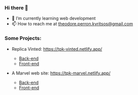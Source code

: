 ### Hi there 👋

- 🌱 I’m currently learning web development
- 📫 How to reach me at theodore.perron.kyritsos@gmail.com


### Some Projects:

- Replica Vinted: https://tpk-vinted.netlify.app/
  - [Back-end](https://github.com/theodorepk/vinted-back)
  - [Front-end](https://github.com/theodorepk/vinted-front)

- A Marvel web site: https://tpk-marvel.netlify.app/
  -  [Back-end](https://github.com/theodorepk/marvel_back-end)
  -  [Front-end](https://github.com/theodorepk/marvel_front-end)

<!--
**theodorepk/theodorepk** is a ✨ _special_ ✨ repository because its `README.md` (this file) appears on your GitHub profile.

Here are some ideas to get you started:
-->
